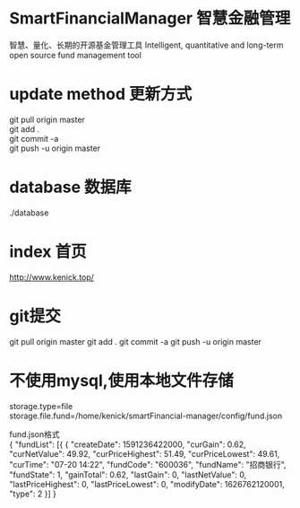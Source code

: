 # SmartFinancialManager 智慧金融管理


智慧、量化、长期的开源基金管理工具
Intelligent, quantitative and long-term open source fund management tool

# update method 更新方式
git pull origin master  
git add .  
git commit -a  
git push -u origin master  

# database 数据库
./database

# index 首页
http://www.kenick.top/

# git提交
git pull origin master
git add .
git commit -a
git push -u origin master

# 不使用mysql,使用本地文件存储  
storage.type=file  
storage.file.fund=/home/kenick/smartFinancial-manager/config/fund.json  

fund.json格式  
{
	"fundList": [{
		{
			"createDate": 1591236422000,
			"curGain": 0.62,
			"curNetValue": 49.92,
			"curPriceHighest": 51.49,
			"curPriceLowest": 49.61,
			"curTime": "07-20 14:22",
			"fundCode": "600036",
			"fundName": "招商银行",
			"fundState": 1,
			"gainTotal": 0.62,
			"lastGain": 0,
			"lastNetValue": 0,
			"lastPriceHighest": 0,
			"lastPriceLowest": 0,
			"modifyDate": 1626762120001,
			"type": 2
		}]
	}
